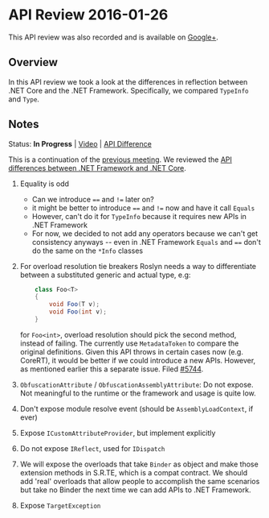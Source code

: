 # API Review 2016-01-26

This API review was also recorded and is available on [Google+](https://plus.google.com/events/c3qat6vd0ic623s0t53ccv6fb9k).

## Overview

In this API review we took a look at the differences in reflection between .NET Core and the .NET Framework. Specifically, we compared `TypeInfo` and `Type`.

## Notes

Status: **In Progress** |
[Video](https://plus.google.com/events/c3qat6vd0ic623s0t53ccv6fb9k) |
[API Difference](NetFx-vs-NetCore.md)

This is a continuation of the [previous meeting](https://github.com/dotnet/apireviews/tree/master/2016-01-19-reflection). We reviewed the [API differences between .NET Framework and .NET Core](NetFx-vs-NetCore.md).

1. Equality is odd
    * Can we introduce `==` and `!=` later on?
    * it might be better to introduce `==` and `!=` now and have it call `Equals`
    * However, can't do it for `TypeInfo` because it requires new APIs in .NET Framework
    * For now, we decided to not add any operators because we can't get consistency anyways -- even in .NET Framework `Equals` and `==` don't do the same on the `*Info` classes

2. For overload resolution tie breakers Roslyn needs a way to differentiate
   between a substituted generic and actual type, e.g:

    ```C#
        class Foo<T>
        {
            void Foo(T v);
            void Foo(int v);
        }
    ```

    for `Foo<int>`, overload resolution should pick the second method, instead of failing. The currently use `MetadataToken` to compare the original definitions. Given this API throws in certain cases now (e.g. CoreRT), it would be better if we could introduce a new APIs. However, as mentioned earlier this a separate issue. Filed [#5744](https://github.com/dotnet/corefx/issues/5744).

3. `ObfuscationAttribute` / `ObfuscationAssemblyAttribute`: Do not expose. Not meaningful to the runtime or the framework and usage is quite low.

4. Don't expose module resolve event (should be `AssemblyLoadContext`, if ever)

5. Expose `ICustomAttributeProvider`, but implement explicitly

6. Do not expose `IReflect`, used for `IDispatch`

7. We will expose the overloads that take `Binder` as object and make those extension methods in S.R.TE, which is a compat contract. We should add 'real' overloads that allow people to accomplish the same scenarios but take no Binder the next time we can add APIs to .NET Framework.

8. Expose `TargetException`